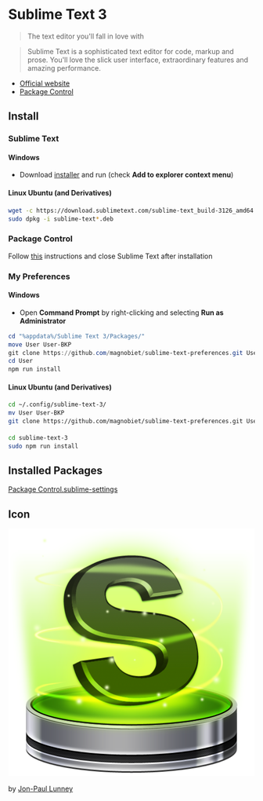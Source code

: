 # Sublime Text 3

> The text editor you'll fall in love with

> Sublime Text is a sophisticated text editor for code, markup and prose. You'll love the slick user interface, extraordinary features and amazing performance.

* [Official website](http://www.sublimetext.com/3)
* [Package Control](https://packagecontrol.io/)

## Install

### Sublime Text

#### Windows

- Download [installer](https://download.sublimetext.com/Sublime%20Text%20Build%203126%20x64%20Setup.exe) and run (check **Add to explorer context menu**)

#### Linux Ubuntu (and Derivatives)

```bash
wget -c https://download.sublimetext.com/sublime-text_build-3126_amd64.deb
sudo dpkg -i sublime-text*.deb
```

### Package Control

Follow [this](https://packagecontrol.io/installation) instructions and close Sublime Text after installation

### My Preferences

#### Windows

- Open **Command Prompt** by right-clicking and selecting **Run as Administrator**

```powershell
cd "%appdata%/Sublime Text 3/Packages/"
move User User-BKP
git clone https://github.com/magnobiet/sublime-text-preferences.git User
cd User
npm run install
```

#### Linux Ubuntu (and Derivatives)

```bash
cd ~/.config/sublime-text-3/
mv User User-BKP
git clone https://github.com/magnobiet/sublime-text-preferences.git User

cd sublime-text-3
sudo npm run install
```

## Installed Packages

[Package Control.sublime-settings](https://github.com/magnobiet/sublime-text-preferences/blob/master/Package%20Control.sublime-settings#L6)

## Icon

![Sublime Text Icon](https://raw.githubusercontent.com/magnobiet/sublime-text/master/Icons/sublime-text.png)

by [Jon-Paul Lunney](https://dribbble.com/shots/382465-Sublime-Text-2-update-Replacement-Icon)
